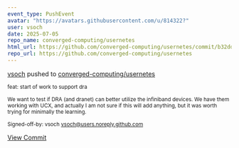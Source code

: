 ```yaml
---
event_type: PushEvent
avatar: "https://avatars.githubusercontent.com/u/814322?"
user: vsoch
date: 2025-07-05
repo_name: converged-computing/usernetes
html_url: https://github.com/converged-computing/usernetes/commit/b32ddf4a397600119acc90df2ea8dfdfbe1fe807
repo_url: https://github.com/converged-computing/usernetes
---
```


<a href='https://github.com/vsoch' target='_blank'>vsoch</a> pushed to <a href='https://github.com/converged-computing/usernetes' target='_blank'>converged-computing/usernetes</a>

<small>feat: start of work to support dra

We want to test if DRA (and dranet) can better
utilize the infiniband devices. We have them
working with UCX, and actually I am not sure
if this will add anything, but it was worth trying
for minimally the learning.

Signed-off-by: vsoch <vsoch@users.noreply.github.com></small>

<a href='https://github.com/converged-computing/usernetes/commit/b32ddf4a397600119acc90df2ea8dfdfbe1fe807' target='_blank'>View Commit</a>